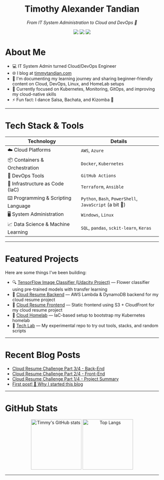 <h1 align="center">Timothy Alexander Tandian</h1>
<p align="center">
  <i>From IT System Administration to Cloud and DevOps 🚀</i>
</p>

<p align="center">
  <a href="https://www.timmytandian.com" target="_blank"><img src="https://img.shields.io/badge/Blog-%230A5A0A.svg?style=for-the-badge&logo=hugo&logoColor=white"/></a>
  <a href="https://resume.timmytandian.com" target="_blank"><img src="https://img.shields.io/badge/Resume-%23FF6F61.svg?style=for-the-badge&logo=ReadMe&logoColor=white"/></a>
  <a href="https://www.linkedin.com/in/timothyalexandertandian/" target="_blank"><img src="https://img.shields.io/badge/LinkedIn-%230A66C2.svg?style=for-the-badge"/></a>
</p>

# About Me

- 💻 IT System Admin turned Cloud/DevOps Engineer
- 🌐 I blog at [timmytandian.com](https://www.timmytandian.com)
- 📜 I'm documenting my learning journey and sharing beginner-friendly content on Cloud, DevOps, Linux, and HomeLab setups
- 🎯 Currently focused on Kubernetes, Monitoring, GitOps, and improving my cloud-native skills
- ⚡ Fun fact: I dance Salsa, Bachata, and Kizomba 💃

---

# Tech Stack & Tools

| Technology                                                 | Details                                 |
| ---------------------------------------------------------- | --------------------------------------- |
| :cloud: Cloud Platforms                                    | `AWS`, `Azure`                          |
| :package: Containers & Orchestration                       | `Docker`, `Kubernetes`                  |
| :wrench: DevOps Tools                                      | `GitHub Actions`                        |
| :scroll: Infrastructure as Code (IaC)                      | `Terraform`, `Ansible`                  |
| :keyboard: Programming & Scripting Language                | `Python`, `Bash`, `PowerShell`, `JavaScript` (a bit :pinching_hand:)|
| :desktop_computer: System Administration                   | `Windows`, `Linux`                      |
| :chart_with_upwards_trend: Data Science & Machine Learning | `SQL`, `pandas`, `sckit-learn`, `Keras` |

---

# Featured Projects

Here are some things I've been building:

- 🔍 [TensorFlow Image Classifier (Udacity Project)](https://github.com/timmytandian/udacity-project2-tensorflow-classifier) — Flower classifier using pre-trained models with transfer learning
- 💼 [Cloud Resume Backend](https://github.com/timmytandian/myresume_backend) — AWS Lambda & DynamoDB backend for my cloud resume project
- 🎨 [Cloud Resume Frontend](https://github.com/timmytandian/myresume_frontend) — Static frontend using S3 + CloudFront for my cloud resume project
- 🏡 [Cloud Homelab](https://github.com/timmytandian/cloud-homelab) — IaC-based setup to bootstrap my Kubernetes homelab
- 🧪 [Tech Lab](https://github.com/timmytandian/lab) — My experimental repo to try out tools, stacks, and random scripts

---

# Recent Blog Posts
<!-- BLOG-POST-LIST:START -->
- [Cloud Resume Challenge Part 3/4 - Back-End](https://www.timmytandian.com/tech-posts/cloud-resume-challenge-part-3/)
- [Cloud Resume Challenge Part 2/4 - Front-End](https://www.timmytandian.com/tech-posts/cloud-resume-challenge-part-2/)
- [Cloud Resume Challenge Part 1/4 - Project Summary](https://www.timmytandian.com/tech-posts/cloud-resume-challenge-part-1/)
- [First post! :rocket: Why I started this blog](https://www.timmytandian.com/tech-posts/why-i-started-this-blog/)
<!-- BLOG-POST-LIST:END -->


---
# GitHub Stats

<p align="center">
  <img src="https://github-readme-stats.vercel.app/api?username=timmytandian&show_icons=true&theme=tokyonight" alt="Timmy's GitHub stats" height="165" />
  <img src="https://github-readme-stats.vercel.app/api/top-langs/?username=timmytandian&layout=compact&theme=tokyonight" alt="Top Langs" height="165" />
</p>

---
<!---
timmytandian/timmytandian is a ✨ special ✨ repository because its `README.md` (this file) appears on your GitHub profile.
You can click the Preview link to take a look at your changes.
--->
